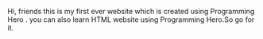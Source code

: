 Hi, friends this is my first ever website which is created using Programming Hero . you can also learn HTML website using Programming Hero.So go for it.  
